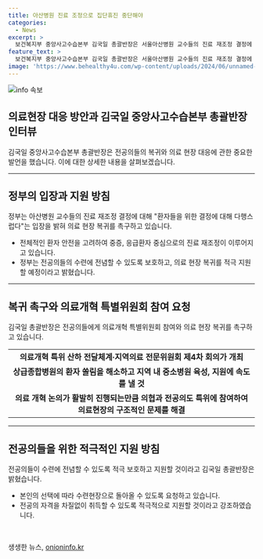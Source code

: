 ```yaml
---
title: 아산병원 진료 조정으로 집단휴진 중단해야
categories:
  - News
excerpt: >
  보건복지부 중앙사고수습본부 김국일 총괄반장은 서울아산병원 교수들의 진료 재조정 결정에 대해 정부가 다행스럽다는 입장을 밝혔다. 또한, 전공의들의 의료 현장 복귀를 촉구하고, 의료개혁 특별위원회 참여를 촉구하며, 환자 중심의 진료를 강조하고 의료 현장 문제를 해결하는데 힘을 모으기를 당부했다. 또한, 전공의들의 처분 여부에 대해선 현재 검토 중이라고 설명했다.
feature_text: >
  보건복지부 중앙사고수습본부 김국일 총괄반장은 서울아산병원 교수들의 진료 재조정 결정에 대해 정부가 다행스럽다는 입장을 밝혔다. 또한, 전공의들의 의료 현장 복귀를 촉구하고, 의료개혁 특별위원회 참여를 촉구하며, 환자 중심의 진료를 강조하고 의료 현장 문제를 해결하는데 힘을 모으기를 당부했다. 또한, 전공의들의 처분 여부에 대해선 현재 검토 중이라고 설명했다.
image: 'https://www.behealthy4u.com/wp-content/uploads/2024/06/unnamed-file.png'
---
```


<p><img src="https://www.behealthy4u.com/wp-content/uploads/2024/06/unnamed-file.png" alt="info 속보" /></p>

<div class="content">
<h2 data-ke-size="size26">의료현장 대응 방안과 김국일 중앙사고수습본부 총괄반장 인터뷰</h2>
<p data-ke-size="size16"></p>
<p data-ke-size="size16">김국일 중앙사고수습본부 총괄반장은 전공의들의 복귀와 의료 현장 대응에 관한 중요한 발언을 했습니다. 이에 대한 상세한 내용을 살펴보겠습니다.</p>
<hr>
<h2 data-ke-size="size24">정부의 입장과 지원 방침</h2>
<p data-ke-size="size16">정부는 아산병원 교수들의 진료 재조정 결정에 대해 "환자들을 위한 결정에 대해 다행스럽다"는 입장을 밝혀 의료 현장 복귀를 촉구하고 있습니다.</p>
<ul>
<li>전체적인 환자 안전을 고려하여 중증, 응급환자 중심으로의 진료 재조정이 이루어지고 있습니다.</li>
<li>정부는 전공의들의 수련에 전념할 수 있도록 보호하고, 의료 현장 복귀를 적극 지원할 예정이라고 밝혔습니다.</li>
</ul>
<hr>
<h2 data-ke-size="size24">복귀 촉구와 의료개혁 특별위원회 참여 요청</h2>
<p data-ke-size="size16">김국일 총괄반장은 전공의들에게 의료개혁 특별위원회 참여와 의료 현장 복귀를 촉구하고 있습니다.</p>
<table>
  <tr>
    <td style="text-align: center; height: 17px;"><b>의료개혁 특위 산하 전달체계∙지역의료 전문위원회 제4차 회의가 개최</b></td>
  </tr>
  <tr>
    <td style="text-align: center; height: 17px;"><b>상급종합병원의 환자 쏠림을 해소하고 지역 내 중소병원 육성, 지원에 속도를 낼 것</b></td>
  </tr>
  <tr>
    <td style="text-align: center; height: 17px;"><b>의료 개혁 논의가 활발히 진행되는만큼 의협과 전공의도 특위에 참여하여 의료현장의 구조적인 문제를 해결</b></td>
  </tr>
</table>
<hr>
<h2 data-ke-size="size24">전공의들을 위한 적극적인 지원 방침</h2>
<p data-ke-size="size16">전공의들이 수련에 전념할 수 있도록 적극 보호하고 지원할 것이라고 김국일 총괄반장은 밝혔습니다.</p>
<ul>
<li>본인의 선택에 따라 수련현장으로 돌아올 수 있도록 요청하고 있습니다.</li>
<li>전공의 자격을 차질없이 취득할 수 있도록 적극적으로 지원할 것이라고 강조하였습니다.</li>
</ul>
<p data-ke-size="size16">&nbsp;</p>
</div>
생생한 뉴스, <a href="https://onioninfo.kr" rel="dofollow">onioninfo.kr</a>


